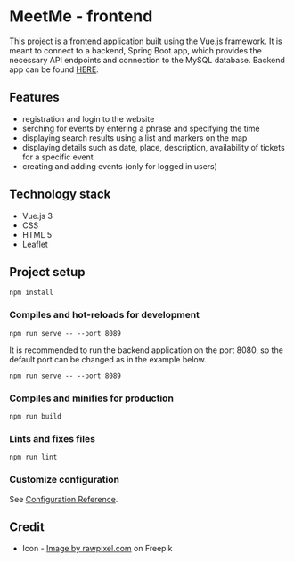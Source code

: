 # MeetMe - frontend

This project is a frontend application built using the Vue.js framework. It is meant to connect to a backend, Spring Boot app, which provides the necessary API endpoints and connection to the MySQL database. Backend app can be found [HERE](https://github.com/Camil458/MeetMe).

## Features
 - registration and login to the website
 - serching for events by entering a phrase and specifying the time
 - displaying search results using a list and markers on the map
 - displaying details such as date, place, description, availability of tickets for a specific event
 - creating and adding events (only for logged in users)

## Technology stack
 - Vue.js 3
 - CSS
 - HTML 5
 - Leaflet

## Project setup
```
npm install
```

### Compiles and hot-reloads for development
```
npm run serve -- --port 8089
```
It is recommended to run the backend application on the port 8080, so the default port can be changed as in the example below.
```
npm run serve -- --port 8089
```

### Compiles and minifies for production
```
npm run build
```

### Lints and fixes files
```
npm run lint
```

### Customize configuration
See [Configuration Reference](https://cli.vuejs.org/config/).

## Credit
 - Icon - [Image by rawpixel.com](https://www.freepik.com/free-photo/stunning-blurred-light-abstract_2861800.htm#query=event&position=46&from_view=search&track=sph) on Freepik